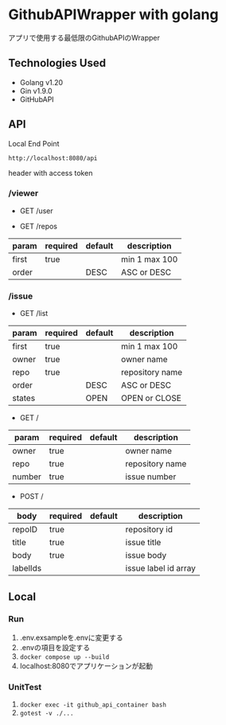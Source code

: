 # GithubAPIWrapper with golang

アプリで使用する最低限のGithubAPIのWrapper


## Technologies Used
* Golang v1.20
* Gin v1.9.0
* GitHubAPI
## API
Local End Point  
```
http://localhost:8080/api
```

header with access token
### /viewer  

* GET /user  

* GET /repos  

param|required|default|description
|--|--|--|--|
first|true|| min 1 max 100
order||DESC| ASC or DESC

### /issue
* GET /list  

param|required|default|description
|--|--|--|--|
first|true|| min 1 max 100
owner|true|| owner name
repo|true|| repository name
order||DESC| ASC or DESC
states||OPEN| OPEN or CLOSE

* GET /

param|required|default|description
|--|--|--|--|
owner|true|| owner name
repo|true|| repository name
number|true|| issue number

* POST /

body|required|default|description
|--|--|--|--|
repoID|true|| repository id
title|true|| issue title
body|true|| issue body
labelIds||| issue label id array

## Local
### Run
1. .env.exsampleを.envに変更する
2. .envの項目を設定する
3. `docker compose up --build`
4. localhost:8080でアプリケーションが起動

### UnitTest
1. `docker exec -it github_api_container bash`
2. `gotest -v ./...`


